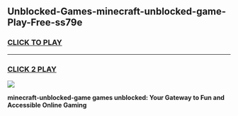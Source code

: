 
## Unblocked-Games-minecraft-unblocked-game-Play-Free-ss79e
<h3>
<a href="https://premium76.site?title=minecraft-unblocked-game&ref=19M">CLICK TO PLAY</a></h3>
<hr>

<h3>
<a href="https://premium76.site?title=minecraft-unblocked-game&ref=19M">CLICK 2 PLAY</a>
  
</h3>

<a href="https://premium76.site?title=minecraft-unblocked-game&ref=19M"><img src="https://clearcache.store/games.png"></a>


**minecraft-unblocked-game games unblocked: Your Gateway to Fun and Accessible Online Gaming**
